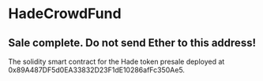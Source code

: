 # HadeCrowdFund
## Sale complete. Do not send Ether to this address!
The solidity smart contract for the Hade token presale deployed at 0x89A487DF5d0EA33832D23F1dE10286afFc350Ae5.
